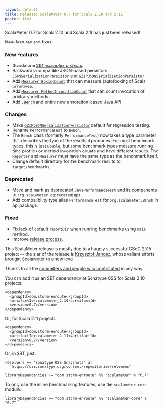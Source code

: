 ```yaml
---
layout: default
title: Released ScalaMeter 0.7 for Scala 2.10 and 2.11
poster: Alex
---
```



ScalaMeter 0.7 for Scala 2.10 and Scala 2.11 has just been released!

New features and fixes:

### New Features

- Standalone [SBT examples projects](https://github.com/scalameter/scalameter-examples).
- Backwards-compatible JSON-based persistors:
  [`JSONSerializationPersistor` and `GZIPJSONSerializationPersistor`](http://scalameter.github.io/home/gettingstarted/0.7/persistors/index.html).
- Add [`Measurer.BoxingCount`](http://scalameter.github.io/home/gettingstarted/0.7/executors/index.html)
  that can measure (auto)boxing of Scala primitives.
- Add [`Measurer.MethodInvocationCount`](http://scalameter.github.io/home/gettingstarted/0.7/executors/index.html)
  that can count invocation of arbitrary methods.
- Add [`JBench`](http://scalameter.github.io/home/gettingstarted/0.7/javausage/index.html)
  and entire new annotation-based Java API.

### Changes

- Make [`GZIPJSONSerializationPersistor`](http://scalameter.github.io/home/gettingstarted/0.7/persistors/index.html)
  default for regression testing.
- Rename `PerformanceTest` to `Bench`.
- The `Bench` class (formerly `PerformanceTest`) now takes a type parameter that
  describes the type of the results it produces. For most benchmark types, this is
  just `Double`, but some benchmark types measure running time profiles or method
  invocation counts and have different results. The `Reporter` and `Measurer` must
  have the same type as the benchmark itself.
- Change default directory for the benchmark results to `target/benchmarks`.

### Deprecated

- Move and mark as deprecated `JavaPerformanceTest` and
  its components to `org.scalameter.deprecatedjapi`.
- Add compatibility type alias `PerformanceTest` for
  `org.scalameter.Bench` in api package.

### Fixed

- Fix lack of default `reportDir` when running benchmarks using `main` method.
- Improve [release process](http://scalameter.github.io/home/releasing/).

This ScalaMeter release is mostly due to a hugely successful GSoC 2015 project --
the star of the release is [Krzysztof Janosz](https://github.com/kjanosz),
whose valiant efforts brought ScalaMeter to a new level.

Thanks to all the
[committers and people who contributed](http://scalameter.github.io/home/authors/)
in any way.

You can add it as an SBT dependency at Sonatype OSS for Scala 2.10 projects:

    <dependency>
      <groupId>com.storm-enroute</groupId>
      <artifactId>scalameter_2.10</artifactId>
      <version>0.7</version>
    </dependency>

Or, for Scala 2.11 projects:

    <dependency>
      <groupId>com.storm-enroute</groupId>
      <artifactId>scalameter_2.11</artifactId>
      <version>0.7</version>
    </dependency>

Or, in SBT, just:

    resolvers += "Sonatype OSS Snapshots" at
      "https://oss.sonatype.org/content/repositories/releases"

    libraryDependencies += "com.storm-enroute" %% "scalameter" % "0.7"

To only use the inline benchmarking features, use the `scalameter-core` module:

    libraryDependencies += "com.storm-enroute" %% "scalameter-core" % "0.7"


